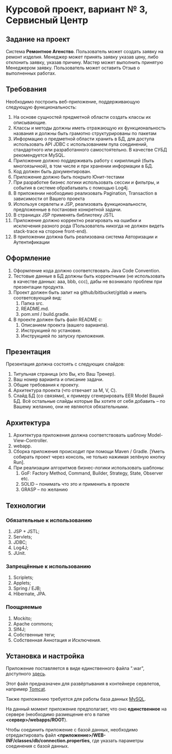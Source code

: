 # Курсовой проект, вариант № 3, Сервисный Центр

## Задание на проект

Система **Ремонтное Агенство**. Пользователь может создать заявку на ремонт изделия. Менеджер может принять заявку указав цену, либо отклонить заявку, указав причину. Мастер может выполнить принятую Менеджером заявку. Пользователь может оставить Отзыв о выполненных работах. 

## Требования

Необходимо построить веб-приложение, поддерживающую следующую функциональность:

1. На основе сущностей предметной области создать классы их описывающие.
2. Классы и методы должны иметь отражающую их функциональность названия и должны быть грамотно структурированы по пакетам
3. Информацию о предметной области хранить в БД, для доступа использовать API JDBC с использованием пула соединений, стандартного или разработанного самостоятельно. В качестве СУБД рекомендуется MySQL.
4. Приложение должно поддерживать работу с кириллицей (быть многоязычной), в том числе и при хранении информации в БД.
5. Код должен быть документирован.
6. Приложение должно быть покрыто Юнит-тестами
7. При разработке бизнес логики использовать сессии и фильтры, и события в системе обрабатывать с помощью Log4j.
8. В приложении необходимо реализовать Pagination, Transaction в зависимости от Вашего проекта
9. Используя сервлеты и JSP, реализовать функциональности, предложенные в постановке конкретной задачи.
10. В страницах JSP применять библиотеку JSTL 
11. Приложение должно корректно реагировать на ошибки и исключения разного рода (Пользователь никогда не должен видеть stack-trace на стороне front-end).
12. В приложении должна быть реализована система Авторизации и Аутентификации

## Оформление
1.	Оформление кода должно соответствовать Java Code Convention.
2.	Тестовые данные в БД должны быть корректными (не использовать в качестве данных: aaa, bbb, ccc), дабы не возникало проблем при презентации продукта.
3.	Проект должен быть залит на github/bitbucket/gitlab и иметь соответсвующий вид:
    1. Папка src.
    2.	README.md.
    3.	pom.xml / build.gradle.
4.	В проекте должен быть файл README с:
    1.	Описанием проекта (вашего варианта).
    2.	Инструкцией по установке.
    3.	Инструкцией по запуску приложения.

## Презентация

Презентация должна состоять с следующих слайдов:
1.	Титульная страница (кто Вы, кто Ваш Тренер).
2.	Ваш номер варианта и описание задачи.
3.	Общие требования к проекту.
4.	Архитектура проекта (что отвечает за M, V, C).
5.	Слайд БД (со связями), к примеру сгенерировать EER Model Вашей БД.
Всё остальные слайды которые Вы хотите от себя добавить – по Вашему желанию, они не являются обязательными.


## Архитектура
1.	Архитектура приложения должна соответствовать шаблону Model-View-Controller.
2.	webapp.
3.	Сборка приложения происходит при помощи Maven / Gradle. [Уметь собирать проект через консоль, не только нажимая зелёную кнопку Run].
4.	При реализации алгоритмов бизнес-логики использовать шаблоны:
    1. GoF: Factory Method, Command, Builder, Strategy, State, Observer etc.
    2. SOLID – понимать что это и применить в проекте 
    3. GRASP – по желанию

 
## Технологии

### Обязательные к использованию
1.	JSP + JSTL;
2.	Servlets;
3.	JDBC;
4.	Log4J;
5.	JUnit.

### Запрещённые к использованию
1.	Scriplets;
2.	Applets;
3.	Spring / EJB;
4.	Hibernate, JPA.

### Поощряемые
1.	Mockito;
2.	Apache commons;
3.	Slf4J;
4.	Собственные теги;
5.	Собственная Аннотация и Исключения.

## Установка и настройка
Приложение поставляется в виде единственного файла ".war", доступного [здесь](https://github.com/maximilianone/ServiceCentre/tree/master/target).

Этот файл предназначен для развёртывания в контейнере сервлетов, например [Tomcat](http://tomcat.apache.org/).

Также приложению требуется для работы база данных [MySQL](https://www.mysql.com/).

На данный момент приложение предполагает, что оно **единственное** на сервере (необходимо размещение его в папке **<сервер>/webapps/ROOT**).

Чтобы соединить приложение с базой данных, необходимо отредактировать файл **<приложение>/WEB-INF/classes/db/connection.properties**, где указать параметры соединения с базой данных.
